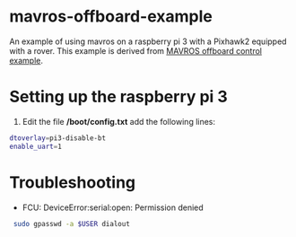 # mavros-offboard-example
An example of using mavros on a raspberry pi 3 with a Pixhawk2 equipped with a rover.
This example is derived from [MAVROS offboard control example](https://dev.px4.io/en/ros/mavros_offboard.html). 

# Setting up the raspberry pi 3

1. Edit the file **/boot/config.txt** add the following lines:

```bash
dtoverlay=pi3-disable-bt
enable_uart=1
```
# Troubleshooting

*  FCU: DeviceError:serial:open: Permission denied
```bash
 sudo gpasswd -a $USER dialout 
```
